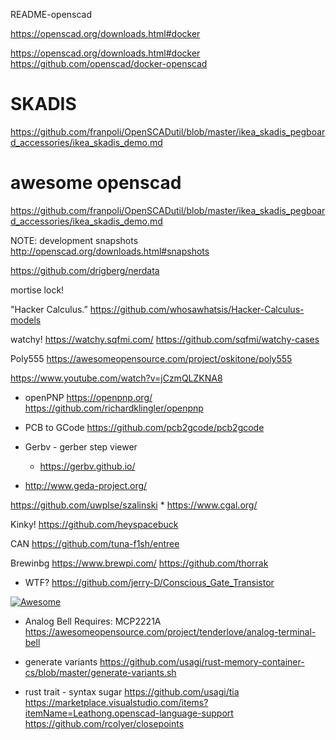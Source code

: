 README-openscad

https://openscad.org/downloads.html#docker


https://openscad.org/downloads.html#docker
https://github.com/openscad/docker-openscad

# SKADIS
https://github.com/franpoli/OpenSCADutil/blob/master/ikea_skadis_pegboard_accessories/ikea_skadis_demo.md



# awesome openscad

https://github.com/franpoli/OpenSCADutil/blob/master/ikea_skadis_pegboard_accessories/ikea_skadis_demo.md

NOTE: development snapshots
http://openscad.org/downloads.html#snapshots



https://github.com/drigberg/nerdata

mortise lock!

"Hacker Calculus.”
https://github.com/whosawhatsis/Hacker-Calculus-models

watchy!
https://watchy.sqfmi.com/
https://github.com/sqfmi/watchy-cases

Poly555
https://awesomeopensource.com/project/oskitone/poly555

https://www.youtube.com/watch?v=jCzmQLZKNA8

* openPNP
https://openpnp.org/
https://github.com/richardklingler/openpnp

* PCB to GCode
    https://github.com/pcb2gcode/pcb2gcode
* Gerbv - gerber step viewer
    * https://gerbv.github.io/
* http://www.geda-project.org/

https://github.com/uwplse/szalinski
    * https://www.cgal.org/

Kinky!
https://github.com/heyspacebuck

CAN
https://github.com/tuna-f1sh/entree

Brewinbg
https://www.brewpi.com/
https://github.com/thorrak

* WTF?
https://github.com/jerry-D/Conscious_Gate_Transistor


[![Awesome](https://awesome.re/badge-flat.svg)](https://awesome.re)






* Analog Bell
Requires: MCP2221A 
https://awesomeopensource.com/project/tenderlove/analog-terminal-bell

* generate variants
https://github.com/usagi/rust-memory-container-cs/blob/master/generate-variants.sh

* rust trait - syntax sugar
https://github.com/usagi/tia
https://marketplace.visualstudio.com/items?itemName=Leathong.openscad-language-support
https://github.com/rcolyer/closepoints
